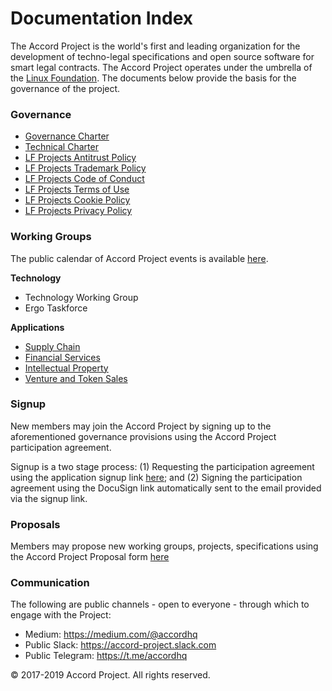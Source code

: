 # Documentation Index

The Accord Project is the world's first and leading organization for the development of techno-legal specifications and open source software for smart legal contracts. The Accord Project operates under the umbrella of the [Linux Foundation][linuxfound]. The documents below provide the basis for the governance of the project.

### Governance

* [Governance Charter](https://github.com/accordproject/docs/blob/master/Accord%20Project%20Governance%20Charter.pdf)
* [Technical Charter](https://github.com/accordproject/docs/blob/master/Accord%20Project%20Technical%20Charter.pdf)
* [LF Projects Antitrust Policy](https://lfprojects.org/policies/antitrust-policy/)
* [LF Projects Trademark Policy](https://lfprojects.org/policies/trademark-policy/)
* [LF Projects Code of Conduct](https://lfprojects.org/policies/code-of-conduct/)
* [LF Projects Terms of Use](https://lfprojects.org/policies/terms-of-use/)
* [LF Projects Cookie Policy](https://lfprojects.org/cookie-policy/)
* [LF Projects Privacy Policy](https://lfprojects.org/policies/privacy-policy/)

### Working Groups

The public calendar of Accord Project events is available [here](https://calendar.google.com/calendar/b/2?cid=YWNjb3JkcHJvamVjdC5vcmdfZ2t0aWpkcG5zdGFsdGF0cWN2NmJjdnI1NG9AZ3JvdXAuY2FsZW5kYXIuZ29vZ2xlLmNvbQ). 

**Technology**

* Technology Working Group
* Ergo Taskforce

**Applications**

* [Supply Chain](https://github.com/accordproject/working-groups/blob/master/Supply%20Chain%20Working%20Group%20Charter%20v2.pdf)
* [Financial Services](https://github.com/accordproject/working-groups/blob/master/Financial%20Services%20Working%20Group%20Charter.pdf)
* [Intellectual Property](https://github.com/accordproject/working-groups/blob/master/Intellectual%20Property%20Working%20Group%20Charter.pdf) 
* [Venture and Token Sales](https://github.com/accordproject/working-groups/blob/master/Venture%20and%20Token%20Sales%20Working%20Group%20Charter.pdf)

### Signup

New members may join the Accord Project by signing up to the aforementioned governance provisions using the Accord Project participation agreement. 

Signup is a two stage process: (1) Requesting the participation agreement using the application signup link [here](https://docs.google.com/forms/d/e/1FAIpQLScmPLO6vflTKFTRTJXiopCjGEvS5mMeH-ZlBnuStiQ3U4k19A/viewform); and (2) Signing the participation agreement using the DocuSign link automatically sent to the email provided via the signup link.  

### Proposals

Members may propose new working groups, projects, specifications using the Accord Project Proposal form [here](https://docs.google.com/forms/d/e/1FAIpQLScAmrZ3_BbFmUmKCh24K94O06uSe73WjsaSbUaQfK_m4z7wig/viewform)

### Communication

The following are public channels - open to everyone - through which to engage with the Project:

* Medium: https://medium.com/@accordhq 
* Public Slack: https://accord-project.slack.com   
* Public Telegram: https://t.me/accordhq

© 2017-2019 Accord Project. All rights reserved. 

[linuxfound]: https://www.linuxfoundation.org
